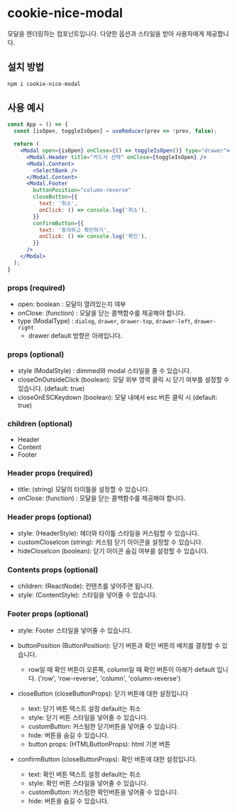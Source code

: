 # cookie-nice-modal
모달을 렌더링하는 컴포넌트입니다. 다양한 옵션과 스타일을 받아 사용자에게 제공합니다.

## 설치 방법

```bash
npm i cookie-nice-modal
```

## 사용 예시

```jsx
const App = () => {
  const [isOpen, toggleIsOpen] = useReducer(prev => !prev, false);

  return (
    <Modal open={isOpen} onClose={() => toggleIsOpen()} type="drawer">
      <Modal.Header title="카드사 선택" onClose={toggleIsOpen} />
      <Modal.Content>
        <SelectBank />
      </Modal.Content>
      <Modal.Footer
        buttonPosition="column-reverse"
        closeButton={{
          text: '취소',
          onClick: () => console.log('취소'),
        }}
        confirmButton={{
          text: '동의하고 확인하기',
          onClick: () => console.log('확인'),
        }}
      />
    </Modal>
  );
}
```

### props (required)
- open: boolean : 모달이 열려있는지 여부
- onClose: (function) : 모달을 닫는 콜백함수를 제공해야 합니다.
- type (ModalType) : `dialog`, `drawer`, `drawer-top`, `drawer-left`, `drawer-right`
  + drawer default 방향은 아래입니다.

### props (optional)
- style (ModalStyle) : dimmed와 modal 스타일을 줄 수 있습니다.
- closeOnOutsideClick (boolean): 모달 외부 영역 클릭 시 닫기 여부를 설정할 수 있습니다. (default: true)
- closeOnESCKeydown (boolean): 모달 내에서 esc 버튼 클릭 시 (default: true)

### children (optional)
- Header
- Content
- Footer

### Header props (required)
- title: (string) 모달의 타이틀을 설정할 수 있습니다.
- onClose: (function) : 모달을 닫는 콜백함수를 제공해야 합니다.

### Header props (optional)
- style: (HeaderStyle): 헤더와 타이틀 스타일을 커스텀할 수 있습니다.
- customCloseIcon (string): 커스텀 닫기 아이콘을 설정할 수 있습니다.
- hideCloseIcon (boolean): 닫기 아이콘 숨김 여부를 설정할 수 있습니다. 

### Contents props (optional)
- children: (ReactNode): 컨텐츠를 넣어주면 됩니다.
- style: (ContentStyle): 스타일을 넣어줄 수 있습니다.


### Footer props (optional)
- style: Footer 스타일을 넣어줄 수 있습니다.
- buttonPosition (ButtonPosition): 닫기 버튼과 확인 버튼의 배치를 결정할 수 있습니다.
  - row일 때 확인 버튼이 오른쪽, column일 때 확인 버튼이 아래가 default 입니다. ('row', 'row-reverse', 'column', 'column-reverse')

- closeButton (closeButtonProps): 닫기 버튼에 대한 설정입니다
  - text: 닫기 버튼 텍스트 설정 default는 취소
  - style: 닫기 버튼 스타일을 넣어줄 수 있습니다.
  - customButton: 커스텀한 닫기버튼을 넣어줄 수 있습니다.
  - hide: 버튼을 숨길 수 있습니다.
  - button props: (HTMLButtonProps): html 기본 버튼 

- confirmButton (closeButtonProps): 확인 버튼에 대한 설정입니다.
  - text: 확인 버튼 텍스트 설정 default는 취소
  - style: 확인 버튼 스타일을 넣어줄 수 있습니다.
  - customButton: 커스텀한 확인버튼을 넣어줄 수 있습니다.
  - hide: 버튼을 숨길 수 있습니다.
